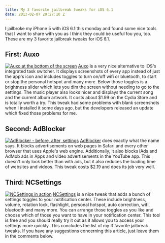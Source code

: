 ```yaml
---
title: My 3 favorite jailbreak tweaks for iOS 6.1
date: 2013-02-07 20:27:10 Z
---
```


I jailbroke my iPhone 5 with iOS 6.1 this monday and found some nice tools that I want to share with you as I think they could be useful fou you, too. These are my 3 favorite jailbreak tweaks for iOS 6.1.

## First: Auxo

[![Auxo at the bottom of the screen](https://leolabs.imgix.net/2013/02/tweak-auxo.jpg?max-w=700?max-w=700)](/assets/2013/02/tweak-auxo.jpg) [Auxo](http://cydia.saurik.com/package/org.thebigboss.auxo "Auxo on the Cydia Store") is a very nice alternative to iOS's integrated task switcher. It displays screenshots of every app instead of just the app's icon and includes toggles to turn on/off wifi or bluetooth, to start or stop the personal hotspot and many more. Below those toggles is a brightness slider which lets you dim the screen without needing to go to the settings. The music player also looks nicer and displays the current song and the current album artwork. It costs about $1.99 on the Cydia Store and is totally worth a try. This tweak had some problems with blank screenshots when I installed it some days ago, but the developers released an update which fixed those problems for me.

## Second: AdBlocker

[![AdBlocker - before, after, settings](https://leolabs.imgix.net/2013/02/tweak-adblock.jpg?max-w=700?max-w=700)](/assets/2013/02/tweak-adblock.jpg) [AdBlocker](http://cydia.saurik.com/package/com.yllier.blocker "AdBlocker on the Cydia Store") does exactly what the name says. It blocks advertisements on web pages in Safari and every other browser that uses Apple's web engine. Additionally, it also blocks iAds and AdMob ads in Apps and video advertisements in the YouTube app. This doesn't only look better than with ads, but it also reduces the loading time of websites and videos. This tweak costs $2.19 and does its job very well.

## Third: NCSettings

[![NCSettings in action](https://leolabs.imgix.net/2013/02/tweak-ncsettings.jpg?max-w=700?max-w=700)](/assets/2013/02/tweak-ncsettings.jpg) [NCSettings](http://cydia.saurik.com/package/com.jamied360.ncsettings "NCSettings in the Cydia Store") is a nice tweak that adds a bunch of settings toggles to your notification center. These include brightness, volume, rotation lock, flashlight, personal hotspot, auto correction, wifi, bluetooth and many more. You can arrange those toggles as you like and choose which of those you want to have in your notification center. This tool is free and you should really try it out as it allows you to access your settings more quickly. This concludes the list of my 3 favorite jailbreak tweaks. If you have any suggestions concerning this article, just leave them in the comments below.